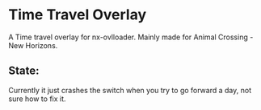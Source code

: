 # Time Travel Overlay
A Time travel overlay for nx-ovlloader. Mainly made for Animal Crossing - New Horizons.

## State:
Currently it just crashes the switch when you try to go forward a day, not sure how to fix it.